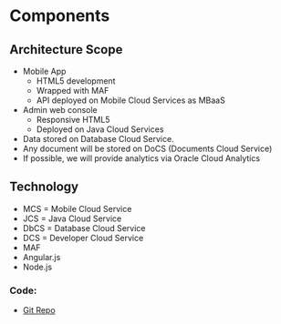 # Components

## Architecture Scope

- Mobile App
  - HTML5 development
  - Wrapped with MAF
  - API deployed on Mobile Cloud Services as MBaaS
- Admin web console
	- Responsive HTML5
  - Deployed on Java Cloud Services
- Data stored on Database Cloud Service.
- Any document will be stored on DoCS (Documents Cloud Service)
- If possible, we will provide analytics via Oracle Cloud Analytics


## Technology

- MCS = Mobile Cloud Service
- JCS = Java Cloud Service
- DbCS = Database Cloud Service
- DCS = Developer Cloud Service
- MAF
- Angular.js
- Node.js

### Code:

- [Git Repo](https://github.com/rubengarciam/ogage.git)
